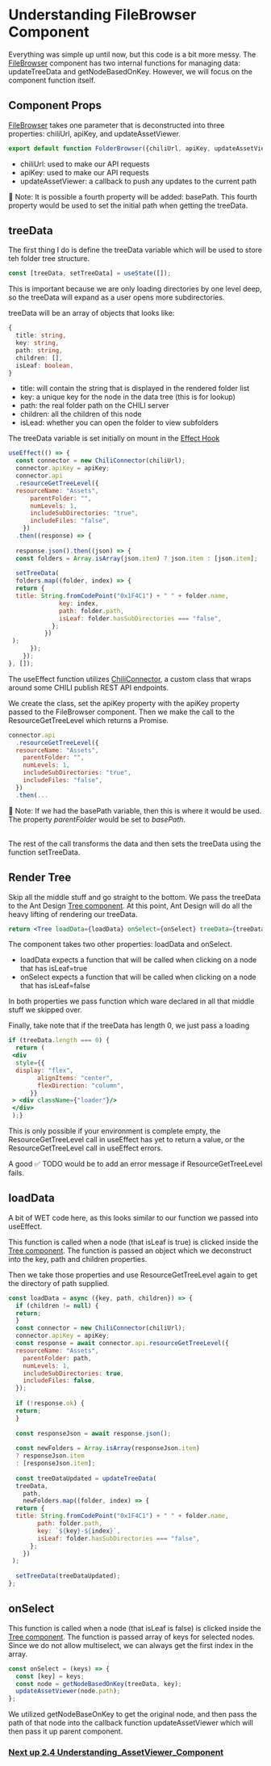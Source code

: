 # Understanding FileBrowser Component
Everything was simple up until now, but this code is a bit more messy. The [FileBrowser](https://github.com/seancrowe/chili-custom-asset-browser-demo/blob/master/src/FolderBrowser.jsx) component has two internal functions for managing data: updateTreeData and getNodeBasedOnKey. However, we will focus on the component function itself.

## Component Props
[FileBrowser](https://github.com/seancrowe/chili-custom-asset-browser-demo/blob/master/src/FolderBrowser.jsx) takes one parameter that is deconstructed into three properties: chiliUrl, apiKey, and updateAssetViewer.
```jsx
export default function FolderBrowser({chiliUrl, apiKey, updateAssetViewer})
```
- chiliUrl: used to make our API requests
- apiKey: used to make our API requests
- updateAssetViewer: a callback to push any updates to the current path

📃 Note: It is possible a fourth property will be added: basePath. This fourth property would be used to set the initial path when getting the treeData.
<br/>
## treeData
The first thing I do is define the treeData variable which will be used to store teh folder tree structure.
```javascript
const [treeData, setTreeData] = useState([]);
```
This is important because we are only loading directories by one level deep, so the treeData will expand as a user opens more subdirectories.

treeData will be an array of objects that looks like:
```typescript
{ 
  title: string,  
  key: string,
  path: string,
  children: [],  
  isLeaf: boolean,  
}
```
- title: will contain the string that is displayed in the rendered folder list
- key: a unique key for the node in the data tree (this is for lookup)
- path: the real folder path on the CHILI server
- children: all the children of this node
- isLead: whether you can open the folder to view subfolders

The treeData variable is set initially on mount in the [Effect Hook](https://reactjs.org/docs/hooks-effect.html)

```javascript
useEffect(() => {  
  const connector = new ChiliConnector(chiliUrl);  
  connector.apiKey = apiKey;  
  connector.api  
  .resourceGetTreeLevel({  
  resourceName: "Assets",  
      parentFolder: "",  
      numLevels: 1,  
      includeSubDirectories: "true",  
      includeFiles: "false",  
    })  
  .then((response) => {  
  
  response.json().then((json) => {  
  const folders = Array.isArray(json.item) ? json.item : [json.item];  
  
  setTreeData(  
  folders.map((folder, index) => {  
  return {  
  title: String.fromCodePoint("0x1F4C1") + " " + folder.name,  
              key: index,  
              path: folder.path,  
              isLeaf: folder.hasSubDirectories === "false",  
            };  
          })  
 );  
      });  
    });  
}, []);
```

The useEffect function utilizes [ChiliConnector](https://github.com/seancrowe/chili-custom-asset-browser-demo/blob/master/src/ChiliConnector.js), a custom class that wraps around some CHILI publish REST API endpoints.

We create the class, set the apiKey property with the apiKey property passed to the FileBrowser component. Then we make the call to the ResourceGetTreeLevel which returns a Promise.
```javascript
connector.api  
  .resourceGetTreeLevel({  
  resourceName: "Assets",  
    parentFolder: "",  
    numLevels: 1,  
    includeSubDirectories: "true",  
    includeFiles: "false",  
  })  
  .then(...
```
📃 Note: If we had the basePath variable, then this is where it would be used. The property *parentFolder* would be set to *basePath*.

<br/>
The rest of the call transforms the data and then sets the treeData using the function setTreeData.

## Render Tree
Skip all the middle stuff and go straight to the bottom. We pass the treeData to the Ant Design [Tree component](https://ant.design/components/tree/). At this point, Ant Design will do all the heavy lifting of rendering our treeData.
```jsx
return <Tree loadData={loadData} onSelect={onSelect} treeData={treeData}/>;
```

The component takes two other properties: loadData and onSelect.
- loadData expects a function that will be called when clicking on a node that has isLeaf=true
- onSelect expects a function that will be called when clicking on a node that has isLeaf=false

In both properties we pass function which ware declared in all that middle stuff we skipped over.

Finally, take note that if the treeData has length 0, we just pass a loading
```jsx
if (treeData.length === 0) {  
  return (  
 <div  
  style={{  
  display: "flex",  
        alignItems: "center",  
        flexDirection: "column",  
      }}  
 > <div className={"loader"}/>  
 </div>  
 );}
```
This is only possible if your environment is complete empty, the ResourceGetTreeLevel call in useEffect has yet to return a value, or the ResourceGetTreeLevel call in useEffect errors.

A good ✅ TODO would be to add an error message if ResourceGetTreeLevel fails.


## loadData
A bit of WET code here, as this looks similar to our function we passed into useEffect.

This function is called when a node (that isLeaf is true) is clicked inside the [Tree component](https://ant.design/components/tree/). The function is passed an object which we deconstruct into the key, path and children properties.

Then we take those properties and use ResourceGetTreeLevel again to get the directory of path supplied.
```jsx
const loadData = async ({key, path, children}) => {  
  if (children != null) {  
  return;  
  }  
  const connector = new ChiliConnector(chiliUrl);  
  connector.apiKey = apiKey;  
  const response = await connector.api.resourceGetTreeLevel({  
  resourceName: "Assets",  
    parentFolder: path,  
    numLevels: 1,  
    includeSubDirectories: true,  
    includeFiles: false,  
  });  
  
  if (!response.ok) {  
  return;  
  }  
  
  const responseJson = await response.json();  
  
  const newFolders = Array.isArray(responseJson.item)  
  ? responseJson.item  
  : [responseJson.item];  
  
  const treeDataUpdated = updateTreeData(  
  treeData,  
    path,  
    newFolders.map((folder, index) => {  
  return {  
  title: String.fromCodePoint("0x1F4C1") + " " + folder.name,  
        path: folder.path,  
        key: `${key}-${index}`,  
        isLeaf: folder.hasSubDirectories === "false",  
      };  
    })  
 );  
  
  setTreeData(treeDataUpdated);  
};
```
## onSelect
This function is called when a node (that isLeaf is false) is clicked inside the [Tree component](https://ant.design/components/tree/). The function is passed array of keys for selected nodes. Since we do not allow multiselect, we can always get the first index in the array.

```javascript
const onSelect = (keys) => {  
  const [key] = keys;  
  const node = getNodeBasedOnKey(treeData, key);  
  updateAssetViewer(node.path);  
};
```
We utilized getNodeBaseOnKey to get the original node, and then pass the path of that node into the callback function updateAssetViewer which will then pass it up parent component.

### [Next up 2.4 Understanding_AssetViewer_Component](https://seancrowe.github.io/chili-custom-asset-browser-demo/thecode/understanding_assetviewer_component)
